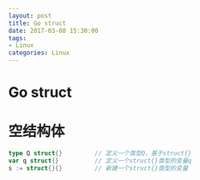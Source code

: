 ```yaml
---
layout: post
title: Go struct
date: 2017-03-08 15:30:00
tags:
- Linux
categories: Linux
---
```


# Go struct


# 空结构体
```go
type Q struct{}         // 定义一个类型Q，基于struct{}
var q struct{}          // 定义一个struct{}类型的变量q
s := struct{}{}         // 新建一个struct{}类型的变量
```
